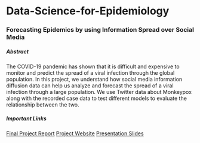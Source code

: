 # Data-Science-for-Epidemiology

### Forecasting Epidemics by using Information Spread over Social Media

##### Abstract
The COVID-19 pandemic has shown that it is difficult and expensive to monitor and predict the spread of a viral infection through the global population. In this project, we understand how social media information diffusion data can help us analyze and forecast the spread of a viral infection through a large population. We use Twitter data about Monkeypox along with the recorded case data to test different models to evaluate the relationship between the two.

##### Important Links
[Final Project Report](https://drive.google.com/file/d/1KSrIbqupPm6eB6fDBq9o_6h3aArktUn-/view)
[Project Website](https://sites.google.com/view/epi-project/)
[Presentation Slides](https://drive.google.com/file/d/1-6BVZSwibWF9C6UZ0iZyL0-lic03Q_8G/view)
